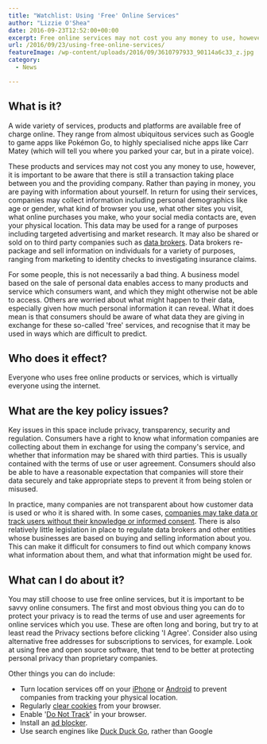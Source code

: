 ```yaml
---
title: "Watchlist: Using 'Free' Online Services"
author: "Lizzie O'Shea"
date: 2016-09-23T12:52:00+00:00
excerpt: Free online services may not cost you any money to use, however, it is important to be aware that there is still a transaction taking place between you and the providing company. Rather than paying in money, you are paying with information about yourself.
url: /2016/09/23/using-free-online-services/
featureImage: /wp-content/uploads/2016/09/3610797933_90114a6c33_z.jpg
category:
  - News

---
```

## **What is it?**

A wide variety of services, products and platforms are available free of charge online. They range from almost ubiquitous services such as Google to game apps like Pokémon Go, to highly specialised niche apps like Carr Matey (which will tell you where you parked your car, but in a pirate voice).

These products and services may not cost you any money to use, however, it is important to be aware that there is still a transaction taking place between you and the providing company. Rather than paying in money, you are paying with information about yourself. In return for using their services, companies may collect information including personal demographics like age or gender, what kind of browser you use, what other sites you visit, what online purchases you make, who your social media contacts are, even your physical location. This data may be used for a range of purposes including targeted advertising and market research. It may also be shared or sold on to third party companies such as [data brokers][1]. Data brokers re-package and sell information on individuals for a variety of purposes, ranging from marketing to identity checks to investigating insurance claims.

For some people, this is not necessarily a bad thing. A business model based on the sale of personal data enables access to many products and service which consumers want, and which they might otherwise not be able to access. Others are worried about what might happen to their data, especially given how much personal information it can reveal. What it does mean is that consumers should be aware of what data they are giving in exchange for these so-called 'free' services, and recognise that it may be used in ways which are difficult to predict.

## **Who does it effect?**

Everyone who uses free online products or services, which is virtually everyone using the internet.

## **What are the key policy issues?**

Key issues in this space include privacy, transparency, security and regulation. Consumers have a right to know what information companies are collecting about them in exchange for using the company's service, and whether that information may be shared with third parties. This is usually contained with the terms of use or user agreement. Consumers should also be able to have a reasonable expectation that companies will store their data securely and take appropriate steps to prevent it from being stolen or misused.

In practice, many companies are not transparent about how customer data is used or who it is shared with. In some cases, [companies may take data or track users without their knowledge or informed consent][2]. There is also relatively little legislation in place to regulate data brokers and other entities whose businesses are based on buying and selling information about you. This can make it difficult for consumers to find out which company knows what information about them, and what that information might be used for.

## **What can I do about it?**

You may still choose to use free online services, but it is important to be savvy online consumers. The first and most obvious thing you can do to protect your privacy is to read the terms of use and user agreements for online services which you use. These are often long and boring, but try to at least read the Privacy sections before clicking 'I Agree'. Consider also using alternative free addresses for subscriptions to services, for example. Look at using free and open source software, that tend to be better at protecting personal privacy than proprietary companies.

Other things you can do include:

  * Turn location services off on your [iPhone][3] or [Android][4] to prevent companies from tracking your physical location.
  * Regularly [clear cookies][5] from your browser.
  * Enable '[Do Not Track][6]' in your browser.
  * Install an [ad blocker][7].
  * Use search engines like [Duck Duck Go][8], rather than Google

 [1]: https://www.privacyrights.org/content/data-brokers-and-your-privacy
 [2]: https://www.privacycommission.be/en/news/13-may-belgian-privacy-commission-adopted-first-recommendation-principle-facebook
 [3]: https://support.apple.com/en-au/HT207056
 [4]: http://trendblog.net/disable-location-services-android/
 [5]: http://www.digitaltrends.com/computing/how-to-delete-cookies-in-chrome-firefox-safari-and-ie/
 [6]: http://lifehacker.com/everywhere-you-can-enable-do-not-track-1006138985
 [7]: https://adblockplus.org/
 [8]: https://duckduckgo.com/
